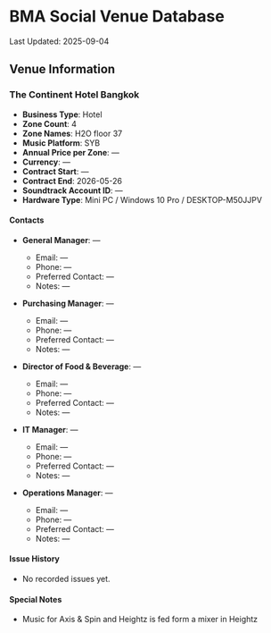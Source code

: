 # BMA Social Venue Database

Last Updated: 2025-09-04

## Venue Information

### The Continent Hotel Bangkok
- **Business Type**: Hotel
- **Zone Count**: 4
- **Zone Names**: H2O floor 37
- **Music Platform**: SYB
- **Annual Price per Zone**: —
- **Currency**: —
- **Contract Start**: —
- **Contract End**: 2026-05-26
- **Soundtrack Account ID**: —
- **Hardware Type**: Mini PC / Windows 10 Pro / DESKTOP-M50JJPV

#### Contacts
- **General Manager**: —
  - Email: —
  - Phone: —
  - Preferred Contact: —
  - Notes: —

- **Purchasing Manager**: —
  - Email: —
  - Phone: —
  - Preferred Contact: —
  - Notes: —

- **Director of Food & Beverage**: —
  - Email: —
  - Phone: —
  - Preferred Contact: —
  - Notes: —

- **IT Manager**: —
  - Email: —
  - Phone: —
  - Preferred Contact: —
  - Notes: —

- **Operations Manager**: —
  - Email: —
  - Phone: —
  - Preferred Contact: —
  - Notes: —

#### Issue History
- No recorded issues yet.

#### Special Notes
- Music for Axis & Spin and Heightz is fed form a mixer in Heightz
